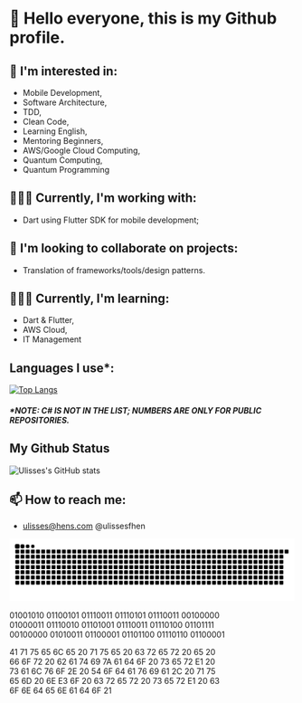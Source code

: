 # 👋 Hello everyone, this is my Github profile.
## 👀 I'm interested in:
  - Mobile Development,
  - Software Architecture,
  - TDD,
  - Clean Code,
  - Learning English,
  - Mentoring Beginners,
  - AWS/Google Cloud Computing,
  - Quantum Computing,
  - Quantum Programming
## 🧑🏻‍💻 Currently, I'm working with:
  - Dart using Flutter SDK for mobile development;
  
## 💞️ I'm looking to collaborate on projects:
  - Translation of frameworks/tools/design patterns.
## 👨🏻‍💻 Currently, I'm learning:
  - Dart & Flutter,
  - AWS Cloud,
  - IT Management
  
## Languages I use*:
[![Top Langs](https://github-readme-stats.vercel.app/api/top-langs/?username=ulisseshen&layout=compact&theme=midnight-purple)](https://github.com/anuraghazra/github-readme-stats)
##### *NOTE: C# IS NOT IN THE LIST; NUMBERS ARE ONLY FOR PUBLIC REPOSITORIES.

## My Github Status
![Ulisses's GitHub stats](https://github-readme-stats.vercel.app/api?username=ulisseshen&theme=midnight-purple&show_icons=true)

  
## 📫 How to reach me:
  - ulisses@hens.com @ulissesfhen

<!---
UlissesHen/UlissesHen is a ✨ special ✨ repository because its `README.md` (this file) appears on your GitHub profile.
You can click the Preview link to take a look at your changes.
--->

![](github-user-contribution.svg)

01001010 01100101 01110011 01110101 01110011 00100000  
01000011 01110010 01101001 01110011 01110100 01101111  
00100000 01010011 01100001 01101100 01110110 01100001  

41 71 75 65 6C 65 20 71 75 65 20 63 72 65 72 20 65 20  
66 6F 72 20 62 61 74 69 7A 61 64 6F 20 73 65 72 E1 20  
73 61 6C 76 6F 2E 20 54 6F 64 61 76 69 61 2C 20 71 75  
65 6D 20 6E E3 6F 20 63 72 65 72 20 73 65 72 E1 20 63  
6F 6E 64 65 6E 61 64 6F 21
